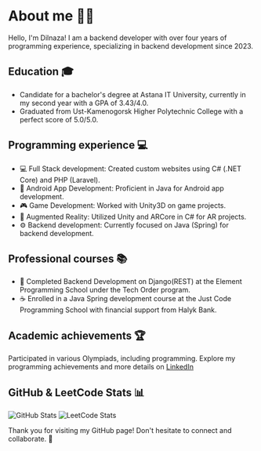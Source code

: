 # About me 👩‍💻

Hello, I'm Dilnaza! I am a backend developer with over four years of programming experience, specializing in backend development since 2023.

## Education 🎓

- Candidate for a bachelor's degree at Astana IT University, currently in my second year with a GPA of 3.43/4.0.
- Graduated from Ust-Kamenogorsk Higher Polytechnic College with a perfect score of 5.0/5.0.

## Programming experience 💻

- 💻 Full Stack development: Created custom websites using C# (.NET Core) and PHP (Laravel).
- 📱 Android App Development: Proficient in Java for Android app development.
- 🎮 Game Development: Worked with Unity3D on game projects.
- 🌟 Augmented Reality: Utilized Unity and ARCore in C# for AR projects.
- ⚙️ Backend development: Currently focused on Java (Spring) for backend development.

## Professional courses 📚

- 🐍 Completed Backend Development on Django(REST) at the Element Programming School under the Tech Order program.
- ☕ Enrolled in a Java Spring development course at the Just Code Programming School with financial support from Halyk Bank.

## Academic achievements 🏆

Participated in various Olympiads, including programming. Explore my programming achievements and more details on [LinkedIn](https://www.linkedin.com/in/dilnaza-baidakhanova/)

## GitHub & LeetCode Stats 📊

![GitHub Stats](https://github-readme-stats.vercel.app/api?username=dillnaza&show_icons=true)
![LeetCode Stats](https://leetcard.jacoblin.cool/dillnazza)

Thank you for visiting my GitHub page! Don't hesitate to connect and collaborate. 🚀
